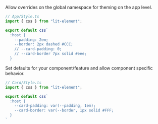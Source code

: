 Allow overrides on the global namespace for theming on the app level. 
```js
// App/Style.ts
import { css } from "lit-element";

export default css`
  :host { 
    --padding: 2em;
    --border: 2px dashed #CCC;
    // --card-padding: 0;
    // --card-border 7px solid #eee;
  }
```
Set defaults for your component/feature and allow component specific behavior.

```js
// Card/Style.ts
import { css } from "lit-element";

export default css`
  :host { 
    --card-padding: var(--padding, 1em);
    --card-border: var(--border, 1px solid #FFF;
  }
`
```
